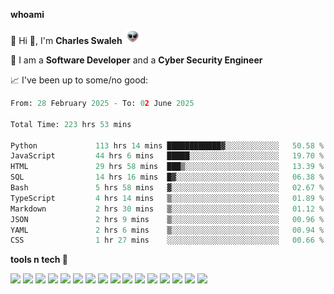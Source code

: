**whoami**

🤪 Hi 👋, I'm **Charles Swaleh** <img src="alien.gif" height="25px">

🤖 I am a **Software Developer** and a **Cyber Security Engineer**

📈 I've been up to some/no good:

<!--START_SECTION:waka-->

```python
From: 28 February 2025 - To: 02 June 2025

Total Time: 223 hrs 53 mins

Python             113 hrs 14 mins ████████████▓░░░░░░░░░░░░   50.58 %
JavaScript         44 hrs 6 mins   █████░░░░░░░░░░░░░░░░░░░░   19.70 %
HTML               29 hrs 58 mins  ███▒░░░░░░░░░░░░░░░░░░░░░   13.39 %
SQL                14 hrs 16 mins  █▓░░░░░░░░░░░░░░░░░░░░░░░   06.38 %
Bash               5 hrs 58 mins   ▓░░░░░░░░░░░░░░░░░░░░░░░░   02.67 %
TypeScript         4 hrs 14 mins   ▒░░░░░░░░░░░░░░░░░░░░░░░░   01.89 %
Markdown           2 hrs 30 mins   ▒░░░░░░░░░░░░░░░░░░░░░░░░   01.12 %
JSON               2 hrs 9 mins    ▒░░░░░░░░░░░░░░░░░░░░░░░░   00.96 %
YAML               2 hrs 6 mins    ▒░░░░░░░░░░░░░░░░░░░░░░░░   00.94 %
CSS                1 hr 27 mins    ░░░░░░░░░░░░░░░░░░░░░░░░░   00.66 %
```

<!--END_SECTION:waka-->


**tools n tech 🔭**

![](https://img.shields.io/badge/OS-Linux-informational?style=flat&logo=linux&logoColor=white&color=800020)
![](https://img.shields.io/badge/Code-JavaScript-informational?style=flat&logo=javascript&logoColor=white&color=800020)
![](https://img.shields.io/badge/Code-Python-informational?style=flat&logo=python&logoColor=white&color=800020)
![](https://img.shields.io/badge/Code-C-informational?style=flat&logo=c&logoColor=white&color=800020)
![](https://img.shields.io/badge/Code-Ruby-informational?style=flat&logo=ruby&logoColor=white&color=800020)
![](https://img.shields.io/badge/Code-Go-informational?style=flat&logo=go&logoColor=white&color=800020)
![](https://img.shields.io/badge/Framework-React-informational?style=flat&logo=react&logoColor=white&color=800020)
![](https://img.shields.io/badge/Framework-Django-informational?style=flat&logo=django&logoColor=white&color=800020)
![](https://img.shields.io/badge/Framework-Flask-informational?style=flat&logo=flask&logoColor=white&color=800020)
![](https://img.shields.io/badge/Framework-Rails-informational?style=flat&logo=Ruby&logoColor=white&color=800020)
![](https://img.shields.io/badge/Shell-Bash-informational?style=flat&logo=gnu-bash&logoColor=white&color=800020)
![](https://img.shields.io/badge/DB-PostgreSQL-informational?style=flat&logo=postgresql&logoColor=white&color=800020)
![](https://img.shields.io/badge/DB-MySQL-informational?style=flat&logo=mysql&logoColor=white&color=800020)
![](https://img.shields.io/badge/CI/CD-Docker-informational?style=flat&logo=docker&logoColor=white&color=800020)
![](https://img.shields.io/badge/CI/CD-Kubernetes-informational?style=flat&logo=kubernetes&logoColor=white&color=800020)
![](https://img.shields.io/badge/CI/CD-Jenkins-informational?style=flat&logo=jenkins&logoColor=white&color=800020)

<!-- **stats 🔭**

[![Charles's GitHub stats](https://github-readme-stats.vercel.app/api?username=mashm3ll0w&count_private=true&show_icons=true&theme=maroongold&include_all_commits=true)](https://github.com/anuraghazra/github-readme-stats)             [![Top Langs](https://github-readme-stats.vercel.app/api/top-langs/?username=mashm3ll0w&layout=compact&theme=maroongold&langs_count=6)](https://github.com/anuraghazra/github-readme-stats) -->
